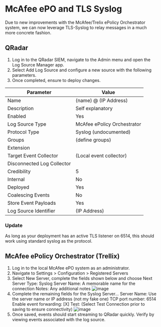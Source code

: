 # McAfee ePO and TLS Syslog
Due to new improvements with the McAfee/Trelix ePolicy Orchestrator system, we can now leverage TLS-Syslog to relay messages in a much more concrete fashion. 

## QRadar
1. Log in to the QRadar SIEM, navigate to the Admin menu and open the Log Source Manager app.  
2. Select Add Log Source and configure a new source with the following parameters.
3. Once completed, ensure to deploy changes.

| Parameter | Value |
|---|---|
| Name | (name) @ (IP Address)|
| Description | Self explanatory|
| Enabled | Yes|
| Log Source Type | McAfee ePolicy Orchestrator|
| Protocol Type | Syslog (undocumented)|
| Groups | (define groups) |
| Extension | |
| Target Event Collector | (Local event collector)|
| Disconnected Log Collector | |
| Credibility | 5|
| Internal | No|
| Deployed | Yes|
| Coalescing Events | No|
| Store Event Payloads | Yes|
| Log Source Identifier | (IP Address)|

### Update
As long as your deployment has an active TLS listener on 6514, this should work using standard syslog as the protocol. 

## McAfee ePolicy Orchestrator (Trellix)
1. Log in to the local McAfee ePO system as an administrator. 
2. Navigate to Settings > Configuration > Registered Servers
3. Select New Server, complete the fields shown below and choose Next
  Server Type: Syslog Server
  Name: A memorable name for the connection
  Notes: Any additional notes
![image](https://github.com/n3tl0kr/IBM-QRadar/assets/43141524/5c054563-541b-4264-9ae9-9bc2d9e94543)
4. Complete the remaining fields for the Syslog Server…
  Server Name: Use the server name or IP address (not my fake one)
  TCP port number: 6514
  Enable event forwarding: [X]
  Test: (Select Test Connection prior to saving to ensure connectivity)
![image](https://github.com/n3tl0kr/IBM-QRadar/assets/43141524/63e064fc-8e97-479e-ad90-ce77f3f69962)
5. Once saved, events should start streaming to QRadar quickly. Verify by viewing events associated with the log source.

